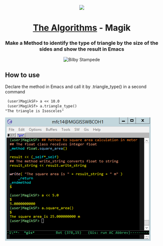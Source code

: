
<div align="center">
<!-- Title: -->
  <a href="https://github.com/Mateus2314/Magik_Smallworld_the_Algorithms">
    <img src="https://siamz.gallerycdn.vsassets.io/extensions/siamz/smallworld-magik/1.5.2/1573561363325/Microsoft.VisualStudio.Services.Icons.Default" height="100">
  </a>
  <h1><a href="https://github.com/Mateus2314/Magik_Smallworld_the_Algorithms">The Algorithms</a> - Magik</h1>

  
  
<!-- Short description: -->
  <h3>Make a Method to identify the type of triangle by the size of the sides and show the result in Emacs</h3>

  ![Bilby Stampede](https://calcworkshop.com/wp-content/uploads/triangle-classification-sides.png)
</div>

## How to use

Declare the method in Emacs and call it by .triangle_type() in a second command

```magik
 (user)MagikSF> a << 10.0
 (user)MagikSf> a.triangle_type()
"The triangle is Isosceles"
 ```

![Bilby Stampede](https://github.com/Mateus2314/Magik_Smallworld_the_Algorithms/blob/main/Basic_sequential_structure/Exercise_with_method/square_area/picture/square_area_picture.png)

<!-- ## Getting Started

Open Source resource for learning object-oriented programming language with Magik on SmallWorld. #Magik_Smallworld_the_Algorithms

Read through our [Contribution Guidelines](CONTRIBUTING.md) before you contribute.

## Community Channels

We're on [Discord](https://discord.gg/c7MnfGFGa6) and [Gitter](https://gitter.im/TheAlgorithms)! Community channels are great for you to ask questions and get help. Please join us!

## List of Algorithms

See our [directory](DIRECTORY.md) for easier navigation and better overview of the project.
-->
